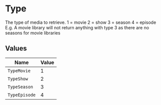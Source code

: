 # Type

The type of media to retrieve.
1 = movie
2 = show
3 = season
4 = episode
E.g. A movie library will not return anything with type 3 as there are no seasons for movie libraries



## Values

| Name          | Value         |
| ------------- | ------------- |
| `TypeMovie`   | 1             |
| `TypeShow`    | 2             |
| `TypeSeason`  | 3             |
| `TypeEpisode` | 4             |
